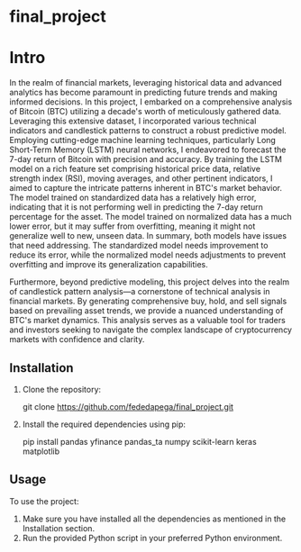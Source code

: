 # final_project

# Intro
In the realm of financial markets, leveraging historical data and advanced analytics has become paramount in predicting future trends and making informed decisions. In this project, I embarked on a comprehensive analysis of Bitcoin (BTC) utilizing a decade's worth of meticulously gathered data. Leveraging this extensive dataset, I incorporated various technical indicators and candlestick patterns to construct a robust predictive model.
Employing cutting-edge machine learning techniques, particularly Long Short-Term Memory (LSTM) neural networks, I endeavored to forecast the 7-day return of Bitcoin with precision and accuracy. By training the LSTM model on a rich feature set comprising historical price data, relative strength index (RSI), moving averages, and other pertinent indicators, I aimed to capture the intricate patterns inherent in BTC's market behavior.
The model trained on standardized data has a relatively high error, indicating that it is not performing well in predicting the 7-day return percentage for the asset.
The model trained on normalized data has a much lower error, but it may suffer from overfitting, meaning it might not generalize well to new, unseen data.
In summary, both models have issues that need addressing. The standardized model needs improvement to reduce its error, while the normalized model needs adjustments to prevent overfitting and improve its generalization capabilities.


Furthermore, beyond predictive modeling, this project delves into the realm of candlestick pattern analysis—a cornerstone of technical analysis in financial markets. By generating comprehensive buy, hold, and sell signals based on prevailing asset trends, we provide a nuanced understanding of BTC's market dynamics. This analysis serves as a valuable tool for traders and investors seeking to navigate the complex landscape of cryptocurrency markets with confidence and clarity.

## Installation

1. Clone the repository:

    git clone https://github.com/fededapega/final_project.git

2. Install the required dependencies using pip:

    pip install pandas yfinance pandas_ta numpy scikit-learn keras matplotlib

## Usage

To use the project:

1. Make sure you have installed all the dependencies as mentioned in the Installation section.
2. Run the provided Python script in your preferred Python environment.

   


 
